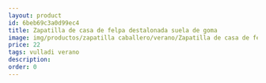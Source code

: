 ```yaml
---
layout: product
id: 6beb69c3a0d99ec4
title: Zapatilla de casa de felpa destalonada suela de goma 
image: img/productos/zapatilla caballero/verano/Zapatilla de casa de felpa destalonada suela de goma =22=vulladi verano.webp
price: 22
tags: vulladi verano
description: 
order: 0
---
```

